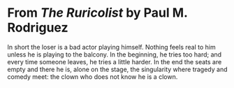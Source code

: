 # From *The Ruricolist* by Paul M. Rodriguez
In short the loser is a bad actor playing himself. Nothing feels real to him unless he is playing to the balcony. In the beginning, he tries too hard; and every time someone leaves, he tries a little harder. In the end the seats are empty and there he is, alone on the stage, the singularity where tragedy and comedy meet: the clown who does not know he is a clown. 
